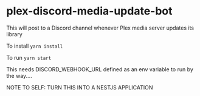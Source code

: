 # plex-discord-media-update-bot
This will post to a Discord channel whenever Plex media server updates its library

To install
```yarn install```

To run
```yarn start```

This needs DISCORD_WEBHOOK_URL defined as an env variable to run by the way....


NOTE TO SELF: TURN THIS INTO A NESTJS APPLICATION
